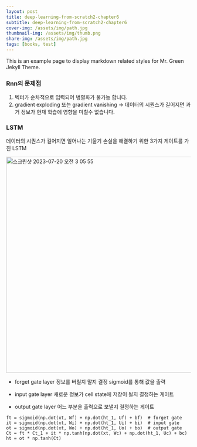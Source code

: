```yaml
---
layout: post
title: deep-learning-from-scratch2-chapter6
subtitle: deep-learning-from-scratch2-chapter6
cover-img: /assets/img/path.jpg
thumbnail-img: /assets/img/thumb.png
share-img: /assets/img/path.jpg
tags: [books, test]
---
```


<!-- outline-start -->

This is an example page to display markdown related styles for Mr. Green Jekyll Theme.

<!-- outline-end -->

### Rnn의 문제점
1. 벡터가 순차적으로 입력되어 병렬화가 불가능 합니다.
2. gradient exploding 또는 gradient vanishing
-> 데이터의 시퀀스가 길어지면 과거 정보가 현재 학습에 영향을 미칠수 없습니다.

### LSTM
데이터의 시퀀스가 길어지면 일어나는 기울기 손실을 해결하기 위한 3가지 게이트를 가진 LSTM

<img width="589" alt="스크린샷 2023-07-20 오전 3 05 55" src="https://github.com/sondonghup/programmers/assets/42092560/e87cf182-2abb-46c2-b660-7773e1d94676">

- forget gate layer
정보를 버릴지 말지 결정 
sigmoid를 통해 값을 출력

- input gate layer
새로운 정보가 cell state에 저장이 될지 결정하는 게이트

- output gate layer
어느 부분을 출력으로 보낼지 결정하는 게이트

```
ft = sigmoid(np.dot(xt, Wf) + np.dot(ht_1, Uf) + bf)  # forget gate
it = sigmoid(np.dot(xt, Wi) + np.dot(ht_1, Ui) + bi)  # input gate
ot = sigmoid(np.dot(xt, Wo) + np.dot(ht_1, Uo) + bo)  # output gate
Ct = ft * Ct_1 + it * np.tanh(np.dot(xt, Wc) + np.dot(ht_1, Uc) + bc)
ht = ot * np.tanh(Ct)
```